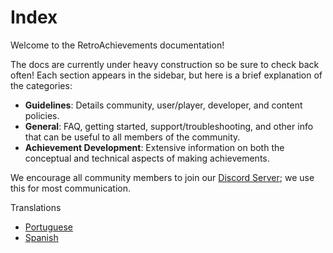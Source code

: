 # Index

Welcome to the RetroAchievements documentation!

The docs are currently under heavy construction so be sure to check back often! Each section appears in the sidebar, but here is a brief explanation of the categories:

- **Guidelines**: Details community, user/player, developer, and content policies.
- **General**: FAQ, getting started, support/troubleshooting, and other info that can be useful to all members of the community.
- **Achievement Development**: Extensive information on both the conceptual and technical aspects of making achievements.

We encourage all community members to join our [Discord Server](https://discord.gg/dq2E4hE); we use this for most communication.

Translations

- [Portuguese](/pt/general/index)
- [Spanish](/es/general/index)
